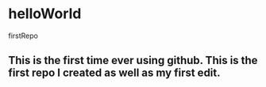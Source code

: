 # helloWorld
firstRepo

## This is the first time ever using github. This is the first repo I created as well as my first edit.
